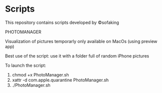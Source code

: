 # Scripts
This repository contains scripts developed by ©sofaking







PHOTOMANAGER

Visualization of pictures temporarly only available on MacOs (using preview app)

Best use of the script: use it with a folder full of random iPhone pictures

To launch the script:


1) chmod +x PhotoManager.sh
2) xattr -d com.apple.quarantine PhotoManager.sh
3) ./PhotoManager.sh

